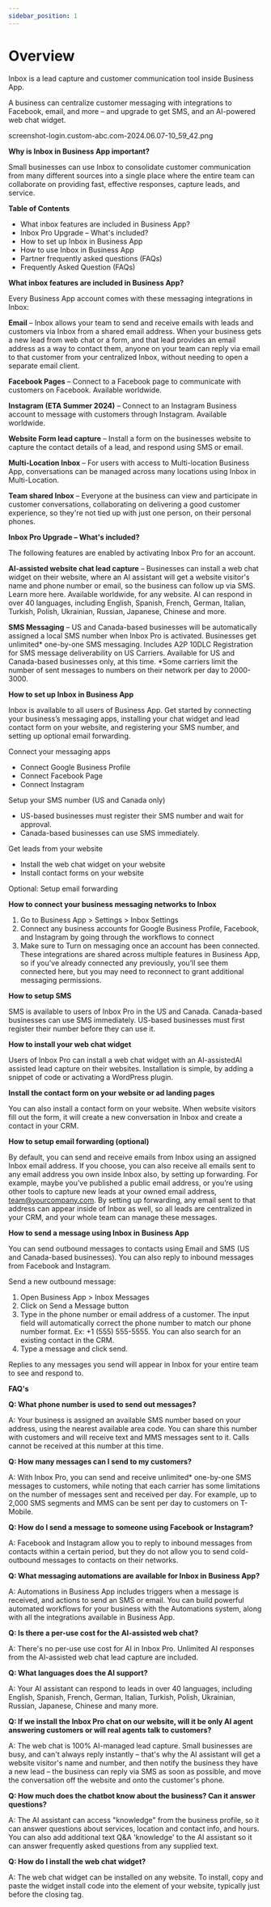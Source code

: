 ```yaml
---
sidebar_position: 1
---
```


# Overview

Inbox is a lead capture and customer communication tool inside Business App.

A business can centralize customer messaging with integrations to Facebook, email, and more – and upgrade to get SMS, and an AI-powered web chat widget.

screenshot-login.custom-abc.com-2024.06.07-10_59_42.png

**Why is Inbox in Business App important?**

Small businesses can use Inbox to consolidate customer communication from many different sources into a single place where the entire team can collaborate on providing fast, effective responses, capture leads, and service.

**Table of Contents**

* What inbox features are included in Business App?
* Inbox Pro Upgrade – What's included?
* How to set up Inbox in Business App
* How to use Inbox in Business App
* Partner frequently asked questions (FAQs)
* Frequently Asked Question (FAQs)


**What inbox features are included in Business App?**

Every Business App account comes with these messaging integrations in Inbox:

**Email** – Inbox allows your team to send and receive emails with leads and customers via Inbox from a shared email address. When your business gets a new lead from web chat or a form, and that lead provides an email address as a way to contact them, anyone on your team can reply via email to that customer from your centralized Inbox, without needing to open a separate email client.

**Facebook Pages** – Connect to a Facebook page to communicate with customers on Facebook. Available worldwide.

**Instagram (ETA Summer 2024)** – Connect to an Instagram Business account to message with customers through Instagram. Available worldwide.

**Website Form lead capture** – Install a form on the businesses website to capture the contact details of a lead, and respond using SMS or email.

**Multi-Location Inbox** – For users with access to Multi-location Business App, conversations can be managed across many locations using Inbox in Multi-Location.

**Team shared Inbox** – Everyone at the business can view and participate in customer conversations, collaborating on delivering a good customer experience, so they're not tied up with just one person, on their personal phones.

**Inbox Pro Upgrade – What's included?**

The following features are enabled by activating Inbox Pro for an account.

**AI-assisted website chat lead capture** – Businesses can install a web chat widget on their website, where an AI assistant will get a website visitor's name and phone number or email, so the business can follow up via SMS. Learn more here. Available worldwide, for any website. AI can respond in over 40 languages, including English, Spanish, French, German, Italian, Turkish, Polish, Ukrainian, Russian, Japanese, Chinese and more.

**SMS Messaging** – US and Canada-based businesses will be automatically assigned a local SMS number when Inbox Pro is activated. Businesses get unlimited* one-by-one SMS messaging. Includes A2P 10DLC Registration for SMS message deliverability on US Carriers. Available for US and Canada-based businesses only, at this time. *Some carriers limit the number of sent messages to numbers on their network per day to 2000-3000.


**How to set up Inbox in Business App**

Inbox is available to all users of Business App. Get started by connecting your business’s messaging apps, installing your chat widget and lead contact form on your website, and registering your SMS number, and setting up optional email forwarding.

Connect your messaging apps

* Connect Google Business Profile
* Connect Facebook Page
* Connect Instagram

Setup your SMS number (US and Canada only)

* US-based businesses must register their SMS number and wait for approval.
* Canada-based businesses can use SMS immediately.

Get leads from your website

* Install the web chat widget on your website
* Install contact forms on your website

Optional: Setup email forwarding


**How to connect your business messaging networks to Inbox**

1. Go to Business App > Settings > Inbox Settings
2. Connect any business accounts for Google Business Profile, Facebook, and Instagram by going through the workflows to connect
3. Make sure to Turn on messaging once an account has been connected.
These integrations are shared across multiple features in Business App, so if you’ve already connected any previously, you’ll see them connected here, but you may need to reconnect to grant additional messaging permissions.



**How to setup SMS**

SMS is available to users of Inbox Pro in the US and Canada. Canada-based businesses can use SMS immediately. US-based businesses must first register their number before they can use it.



**How to install your web chat widget**

Users of Inbox Pro can install a web chat widget with an AI-assistedAI assisted lead capture on their websites. Installation is simple, by adding a snippet of code or activating a WordPress plugin.



**Install the contact form on your website or ad landing pages**

You can also install a contact form on your website. When website visitors fill out the form, it will create a new conversation in Inbox and create a contact in your CRM.



**How to setup email forwarding (optional)**

By default, you can send and receive emails from Inbox using an assigned Inbox email address.  If you choose, you can also receive all emails sent to any email address you own inside Inbox also, by setting up forwarding. For example, maybe you’ve published a public email address, or you’re using other tools to capture new leads at your owned email address, team@yourcompany.com. By setting up forwarding, any email sent to that address can appear inside of Inbox as well, so all leads are centralized in your CRM, and your whole team can manage these messages.


**How to send a message using Inbox in Business App**

You can send outbound messages to contacts using Email and SMS (US and Canada-based businesses). You can also reply to inbound messages from Facebook and Instagram.

Send a new outbound message:

1. Open Business App > Inbox Messages
2. Click on Send a Message button
3. Type in the phone number or email address of a customer. The input field will automatically correct the phone number to match our phone number format. Ex: +1 (555) 555-5555. You can also search for an existing contact in the CRM.
4. Type a message and click send.

Replies to any messages you send will appear in Inbox for your entire team to see and respond to.

**FAQ's**

**Q: What phone number is used to send out messages?**

A: Your business is assigned an available SMS number based on your address, using the nearest available area code. You can share this number with customers and will receive text and MMS messages sent to it.  Calls cannot be received at this number at this time.

**Q: How many messages can I send to my customers?**

A: With Inbox Pro, you can send and receive unlimited* one-by-one SMS messages to customers, while noting that each carrier has some limitations on the number of messages sent and received per day. For example, up to 2,000 SMS segments and MMS can be sent per day to customers on T-Mobile.

**Q: How do I send a message to someone using Facebook or Instagram?**

A: Facebook and Instagram allow you to reply to inbound messages from contacts within a certain period, but they do not allow you to send cold-outbound messages to contacts on their networks.

**Q: What messaging automations are available for Inbox in Business App?**

A: Automations in Business App includes triggers when a message is received, and actions to send an SMS or email. You can build powerful automated workflows for your business with the Automations system, along with all the integrations available in Business App.

**Q: Is there a per-use cost for the AI-assisted web chat?**

A: There's no per-use use cost for AI in Inbox Pro. Unlimited AI responses from the AI-assisted web chat lead capture are included.

**Q: What languages does the AI support?**

A: Your AI assistant can respond to leads in over 40 languages, including English, Spanish, French, German, Italian, Turkish, Polish, Ukrainian, Russian, Japanese, Chinese and many more.

**Q: If we install the Inbox Pro chat on our website, will it be only AI agent answering customers or will real agents talk to customers?**

A: The web chat is 100% AI-managed lead capture. Small businesses are busy, and can't always reply instantly – that's why the AI assistant will get a website visitor's name and number, and then notify the business they have a new lead – the business can reply via SMS as soon as possible, and move the conversation off the website and onto the customer's phone.

**Q: How much does the chatbot know about the business? Can it answer questions?**

A: The AI assistant can access "knowledge" from the business profile, so it can answer questions about services, location and contact info, and hours. You can also add additional text Q&A 'knowledge' to the AI assistant so it can answer frequently asked questions from any supplied text.

**Q: How do I install the web chat widget?**

A: The web chat widget can be installed on any website. To install, copy and paste the widget install code into the <head> element of your website, typically just before the closing </head> tag.
